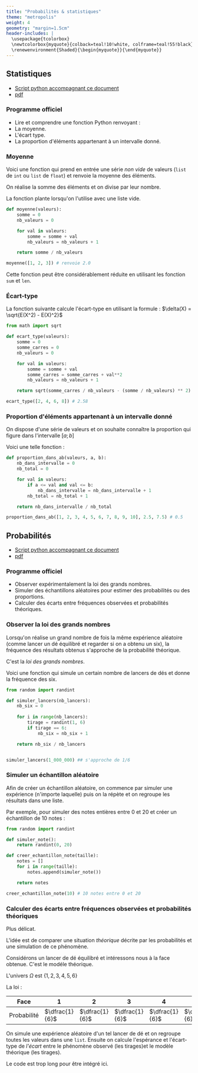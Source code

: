 ```yaml
---
title: "Probabilités & statistiques"
theme: "metropolis"
weight: 4
geometry: "margin=1.5cm"
header-includes: |
  \usepackage{tcolorbox}
  \newtcolorbox{myquote}{colback=teal!10!white, colframe=teal!55!black}
  \renewenvironment{Shaded}{\begin{myquote}}{\end{myquote}}
---
```




## Statistiques 


- [Script python accompagnant ce document](statistiques.py)
- [pdf](statistiques.pdf)

### Programme officiel
- Lire et comprendre une fonction Python renvoyant :
 - La moyenne.
 - L'écart type.
 - La proportion d'éléments appartenant à un intervalle donné.

### Moyenne 

Voici une fonction qui prend en entrée une série _non vide_ de valeurs (`list` de `int` ou `list` de `float`) et renvoie la moyenne des éléments.

On réalise la somme des éléments et on divise par leur nombre.

La fonction plante lorsqu'on l'utilise avec une liste vide.

```python 
def moyenne(valeurs):
    somme = 0
    nb_valeurs = 0

    for val in valeurs:
        somme = somme + val 
        nb_valeurs = nb_valeurs + 1

    return somme / nb_valeurs

moyenne([1, 2, 3]) # renvoie 2.0
```

Cette fonction peut être considérablement réduite en utilisant les fonction `sum` et `len`.

### Écart-type

La fonction suivante calcule l'écart-type en utilisant la formule : $\delta(X) = \sqrt{E(X^2) - E(X)^2}$

```python 
from math import sqrt 

def ecart_type(valeurs):
    somme = 0
    somme_carres = 0
    nb_valeurs = 0

    for val in valeurs:
        somme = somme + val
        somme_carres = somme_carres + val**2
        nb_valeurs = nb_valeurs + 1

    return sqrt(somme_carres / nb_valeurs - (somme / nb_valeurs) ** 2)

ecart_type([2, 4, 6, 8]) # 2.58
```

### Proportion d'éléments appartenant à un intervalle donné 

On dispose d'une série de valeurs et on souhaite connaître la proportion qui figure dans l'intervalle $[a;b]$

Voici une telle fonction :

```python 
def proportion_dans_ab(valeurs, a, b):
    nb_dans_intervalle = 0
    nb_total = 0

    for val in valeurs:
        if a <= val and val <= b:
            nb_dans_intervalle = nb_dans_intervalle + 1
        nb_total = nb_total + 1

    return nb_dans_intervalle / nb_total

proportion_dans_ab([1, 2, 3, 4, 5, 6, 7, 8, 9, 10], 2.5, 7.5) # 0.5
```



## Probabilités

- [Script python accompagnant ce document](probabilites.py)
- [pdf](probabilites.pdf)

### Programme officiel



- Observer expérimentalement la loi des grands nombres.
- Simuler des échantillons aléatoires pour estimer des probabilités ou des proportions.
- Calculer des écarts entre fréquences observées et probabilités théoriques.

### Observer la loi des grands nombres 

Lorsqu'on réalise un grand nombre de fois la même expérience aléatoire (comme lancer un dé équilibré et regarder si on a obtenu un six), la fréquence des résultats obtenus s'approche de la probabilité théorique.

C'est la _loi des grands nombres_.

Voici une fonction qui simule un certain nombre de lancers de dés et donne la fréquence des six.

```python 
from random import randint 

def simuler_lancers(nb_lancers):
    nb_six = 0
    
    for i in range(nb_lancers):
        tirage = randint(1, 6)
        if tirage == 6:
            nb_six = nb_six + 1

    return nb_six / nb_lancers


simuler_lancers(1_000_000) ## s'approche de 1/6
```

### Simuler un échantillon aléatoire 

Afin de créer un échantillon aléatoire, on commence par simuler une expérience (n'importe laquelle) puis on la répète et on regroupe les résultats dans une liste.

Par exemple, pour simuler des notes entières entre 0 et 20 et créer un échantillon de 10 notes :

```python 
from random import randint 

def simuler_note():
    return randint(0, 20)

def creer_echantillon_note(taille):
    notes = []
    for i in range(taille):
        notes.append(simuler_note())

    return notes

creer_echantillon_note(10) # 10 notes entre 0 et 20
```

### Calculer des écarts entre fréquences observées et probabilités théoriques


Plus délicat.

L'idée est de comparer une situation _théorique_ décrite par les probabilités et une simulation de ce phénomène.

Considérons un lancer de dé équilibré et intéressons nous à la face obtenue.
C'est le modéle théorique.

L'univers $\Omega$ est $\{1, 2, 3, 4, 5, 6\}$

La loi :

| Face        | 1              | 2              | 3              | 4              | 5              | 6              |
|-------------|----------------|----------------|----------------|----------------|----------------|----------------|
| Probabilité | $\dfrac{1}{6}$ | $\dfrac{1}{6}$ | $\dfrac{1}{6}$ | $\dfrac{1}{6}$ | $\dfrac{1}{6}$ | $\dfrac{1}{6}$

On simule une expérience aléatoire d'un tel lancer de dé et on regroupe toutes les valeurs dans une `list`. Ensuite on calcule l'espérance et l'écart-type de _l'écart_ entre le phénomène observé (les tirages)et le modèle théorique (les tirages).

Le code est trop long pour être intégré ici.
